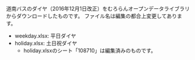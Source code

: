 道南バスのダイヤ（2016年12月1日改正）をむろらんオープンデータライブラリからダウンロードしたものです。
ファイル名は編集の都合上変更してあります。

* weekday.xlsx: 平日ダイヤ
* holiday.xlsx: 土日祝ダイヤ
  * holiday.xlsxのシート「108710」は編集済みのものです。
